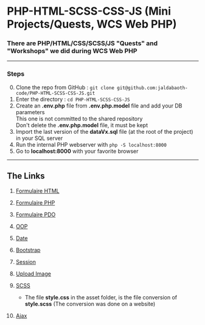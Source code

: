<h1>PHP-HTML-SCSS-CSS-JS (Mini Projects/Quests, WCS Web PHP)</h1>

### There are PHP/HTML/CSS/SCSS/JS "Quests" and "Workshops" we did during WCS Web PHP


---

### Steps

0. Clone the repo from GitHub : `git clone git@github.com:jaldabaoth-code/PHP-HTML-SCSS-CSS-JS.git`
1. Enter the directory : `cd PHP-HTML-SCSS-CSS-JS`
2. Create an <b>.env.php</b> file from <b>.env.php.model</b> file and add your DB parameters<br/>
    This one is not committed to the shared repository<br/>
    Don't delete the <b>.env.php.model</b> file, it must be kept
3. Import the last version of the <b>dataVx.sql</b> file (at the root of the project) in your SQL server
4. Run the internal PHP webserver with `php -S localhost:8000`
5. Go to <b>localhost:8000</b> with your favorite browser

---

## The Links

1. <a href="https://github.com/jaldabaoth-code/PHP-HTML-SCSS-CSS-JS/tree/main/formHTML">Formulaire HTML</a>

2. <a href="https://github.com/jaldabaoth-code/PHP-HTML-SCSS-CSS-JS/tree/main/formPHP">Formulaire PHP</a>

3. <a href="https://github.com/jaldabaoth-code/PHP-HTML-SCSS-CSS-JS/tree/main/formPDO">Formulaire PDO</a>

4. <a href="https://github.com/jaldabaoth-code/PHP-HTML-SCSS-CSS-JS/tree/main/oop">OOP</a>

5. <a href="https://github.com/jaldabaoth-code/PHP-HTML-SCSS-CSS-JS/tree/main/date">Date</a>

6. <a href="https://github.com/jaldabaoth-code/PHP-HTML-SCSS-CSS-JS/tree/main/bootstrap">Bootstrap</a>

7. <a href="https://github.com/jaldabaoth-code/PHP-HTML-SCSS-CSS-JS/tree/main/session">Session</a>

8. <a href="https://github.com/jaldabaoth-code/PHP-HTML-SCSS-CSS-JS/tree/main/uploadImage">Upload Image</a>

9. <a href="https://github.com/jaldabaoth-code/PHP-HTML-SCSS-CSS-JS/tree/main/scss">SCSS</a>
    - The file <b>style.css</b> in the asset folder, is the file conversion of <b>style.scss</b> (The conversion was done on a website)

10. <a href="https://github.com/jaldabaoth-code/PHP-HTML-SCSS-CSS-JS/tree/main/ajax">Ajax</a>
